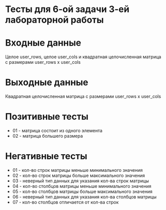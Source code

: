 # Тесты для 6-ой задачи 3-ей лабораторной работы

# Входные данные

Целое user_rows, целое user_cols и квадратная целочисленная матрица с размерами 
user_rows x user_cols

# Выходные данные

Квадратная целочисленная матрица с размерами user_rows x user_cols

# Позитивные тесты

- 01 - матрица состоит из одного элемента
- 02 - матрица большего размера

# Негативные тесты

- 01 - кол-во строк матрицы меньше минимального значения
- 02 - кол-во строк матрицы больше максимального значения
- 03 - неверный тип данных для указания кол-ва строк матрицы
- 04 - кол-во столбцов матрицы меньше минимального значения
- 05 - кол-во столбцов матрицы больше максимального значения
- 06 - неверный тип данных для указания кол-ва столбцов матрицы
- 07 - кол-во столбцов отличается от кол-ва строк
